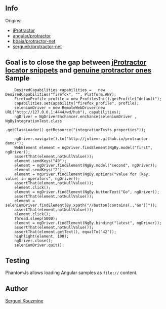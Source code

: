 Info
----

Origins: 
  - [jProtractor](https://github.com/caarlos0/jProtractor)
  - [angular/protractor](https://github.com/angular/protractor) 
  - [bbaia/protractor-net](https://github.com/bbaia/protractor-net)
  - [sergueik/protractor-net](https://github.com/sergueik/powershell_selenium/tree/master/csharp/protractor-net)

Goal is to close the gap between [jProtractor locator snippets](https://github.com/sergueik/jProtractor/tree/master/src/main/resources) and [genuine protractor ones](https://github.com/angular/protractor/blob/master/lib/clientsidescripts.js)
Sample
------
```
    DesiredCapabilities capabilities =   new DesiredCapabilities("firefox", "", Platform.ANY);
    FirefoxProfile profile = new ProfilesIni().getProfile("default");
    capabilities.setCapability("firefox_profile", profile);
    seleniumDriver = new RemoteWebDriver(new URL("http://127.0.0.1:4444/wd/hub"), capabilities);
    ngDriver = NgDriverEnchancer.enchance(seleniumDriver , NgByIntegrationTest.class
                                .getClassLoader().getResource("integrationTests.properties"));

    ngDriver.navigate().to("http://juliemr.github.io/protractor-demo/");
    WebElement element = ngDriver.findElement(NgBy.model("first", ngDriver));
    assertThat(element,notNullValue());
    element.sendKeys("40");
    element = ngDriver.findElement(NgBy.model("second", ngDriver));
    element.sendKeys("2");
    element = ngDriver.findElement(NgBy.options("value for (key, value) in operators", ngDriver));
    assertThat(element,notNullValue());
    element.click();
    element = ngDriver.findElement(NgBy.buttonText("Go", ngDriver));
    assertThat(element,notNullValue());
    element = seleniumDriver.findElement(By.xpath("//button[contains(.,'Go')]"));
    assertThat(element,notNullValue());
    element.click();
    Thread.sleep(5000);
    element = ngDriver.findElement(NgBy.binding("latest", ngDriver)); 
    assertThat(element,notNullValue());
    assertThat(element.getText(), equalTo("42"));
    highlight(element, 100);
    ngDriver.close();
    seleniumDriver.quit();

```
Testing
-------
PhantomJs allows loading Angular samples as `file://` content.

Author
------
[Serguei Kouzmine](kouzmine_serguei@yahoo.com)
